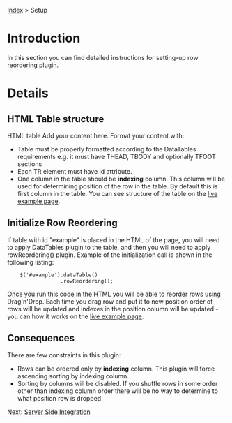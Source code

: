[Index](Index.md) > Setup

# Introduction #

In this section you can find detailed instructions for setting-up row reordering plugin.

# Details #


## HTML Table structure ##

HTML table Add your content here.  Format your content with:
  * Table must be properly formatted according to the DataTables requirements e.g. it must have THEAD, TBODY and optionally TFOOT sections
  * Each TR element must have id attribute.
  * One column in the table should be **indexing** column. This column will be used for determining position of the row in the table. By default this is first column in the table. You can see structure of the table on the [live example page](http://jquery-datatables-row-reordering.googlecode.com/svn/trunk/default.html).

## Initialize Row Reordering ##

If table with id "example" is placed in the HTML of the page, you will need to apply DataTables plugin to the table, and then you will need to apply rowReordering() plugin. Example of the initialization call is shown in the following listing:

```
    $('#example').dataTable()
                 .rowReordering();
```

Once you run this code in the HTML you will be able to reorder rows using Drag'n'Drop. Each time you drag row and put it to new position order of rows will be updated and indexes in the position column will be updated - you can how it works on the [live example page](http://jquery-datatables-row-reordering.googlecode.com/svn/trunk/default.html).

## Consequences ##

There are few constraints in this plugin:
  * Rows can be ordered only by **indexing** column. This plugin  will force ascending sorting by indexing column.
  * Sorting by columns will be disabled. If you shuffle rows in some order other than indexing column order there will be no way to determine to what position row is dropped.


Next: [Server Side Integration](ServerSideIntegration.md)